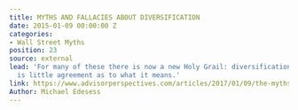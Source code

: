 ```yaml
---
title: MYTHS AND FALLACIES ABOUT DIVERSIFICATION
date: 2015-01-09 00:00:00 Z
categories:
- Wall Street Myths
position: 23
source: external
lead: 'For many of these there is now a new Holy Grail: diversification. But there
  is little agreement as to what it means.'
link: https://www.advisorperspectives.com/articles/2017/01/09/the-myths-and-fallacies-about-diversified-portfolios
Author: Michael Edesess
---
```


